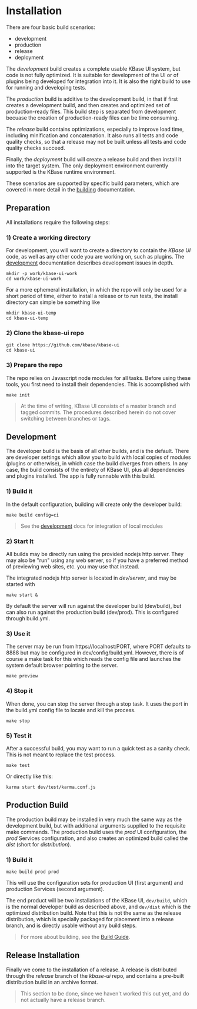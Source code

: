 # Installation

There are four basic build scenarios:

- development
- production 
- release
- deployment

The *development* build creates a complete usable KBase UI system, but code is not fully optimized. It is suitable for development of the UI or of plugins being developed for integration into it. It is also the right build to use for running and developing tests.

The *production* build is additive to the development build, in that if first creates a development build, and then creates and optimized set of production-ready files. This build step is separated from development becuase the creation of production-ready files can be time consuming.

The *release* build contains optimizations, especially to improve load time, including minification and concatenation. It also runs all tests and code quality checks, so that a release may not be built unless all tests and code quality checks succeed.

Finally, the *deployment* build will create a release build and then install it into the target system. The only deployment environment currently supported is the KBase runtime environment.

These scenarios are supported by specific build parameters, which are covered in more detail in the [building](building.md) documentation.

## Preparation

All installations require the following steps:

### 1) Create a working directory

For development, you will want to create a directory to contain the *KBase UI* code, as well as any other code you are working on, such as plugins. The [development](development.md) documentation describes development issues in depth.

```
mkdir -p work/kbase-ui-work
cd work/kbase-ui-work
```

For a more ephemeral installation, in which the repo will only be used for a short period of time, either to install a release or to run tests, the install directory can simple be something like

```
mkdir kbase-ui-temp
cd kbase-ui-temp
```

### 2) Clone the kbase-ui repo

```
git clone https://github.com/kbase/kbase-ui
cd kbase-ui
```

### 3) Prepare the repo

The repo relies on Javascript node modules for all tasks. Before using these tools, you first need to install their dependencies. This is accomplished with

```
make init
```

> At the time of writing, KBase UI consists of a master branch and tagged commits. The procedures described herein do not cover switching between branches or tags.

## Development

The developer build is the basis of all other builds, and is the default. There are developer settings which allow you to build with local copies of modules (plugins or otherwise), in which case the build diverges from others. In any case, the build consists of the entirety of KBase UI, plus all dependencies and plugins installed. The app is fully runnable with this build.

### 1) Build it

In the default configuration, building will create only the developer build:

```
make build config=ci
```

> See the [development](development.md) docs for integration of local modules

### 2) Start It

All builds may be directly run using the provided nodejs http server. They may also be "run" using any web server, so if you have a preferred method of previewing web sites, etc. you may use that instead.

The integrated nodejs http server is located in *dev/server*, and may be started with 

```
make start &
```

By default the server will run against the developer build (dev/build), but can also run against the production build (dev/prod). This is configured through build.yml.


### 3) Use it

The server may be run from https://localhost:PORT, where PORT defaults to 8888 but may be configured in dev/config/build.yml. However, there is of course a make task for this which reads the config file and launches the system default browser pointing to the server.

```
make preview
```
### 4) Stop it

When done, you can stop the server through a stop task. It uses the port in the build.yml config file to locate and kill the process.

```
make stop
```

### 5) Test it

After a successful build, you may want to run a quick test as a sanity check. This is not meant to replace the test process.

```
make test
```

Or directly like this:

```
karma start dev/test/karma.conf.js
```


## Production Build

The production build may be installed in very much the same way as the development build, but with additional arguments supplied to the requisite make commands. The production build uses the *prod* UI configuration, the *prod* Services configuration, and also creates an optimized build called the *dist* (short for *distribution*).

### 1) Build it

```
make build prod prod
```

This will use the configuration sets for production UI (first argument) and production Services (second argument).

The end product will be two installations of the KBase UI, ```dev/build```, which is the normal developer build as described above, and ```dev/dist``` which is the optimized distribution build. Note that this is not the same as the release distribution, which is specially packaged for placement into a release branch, and is directly usable without any build steps.

> For more about building, see the [Build Guide](building.md).

## Release Installation

Finally we come to the installation of a release. A release is distributed through the *release* branch of the *kbase-ui* repo, and contains a pre-built distribution build in an archive format.

> This section to be done, since we haven't worked this out yet, and do not actually have a release branch.

